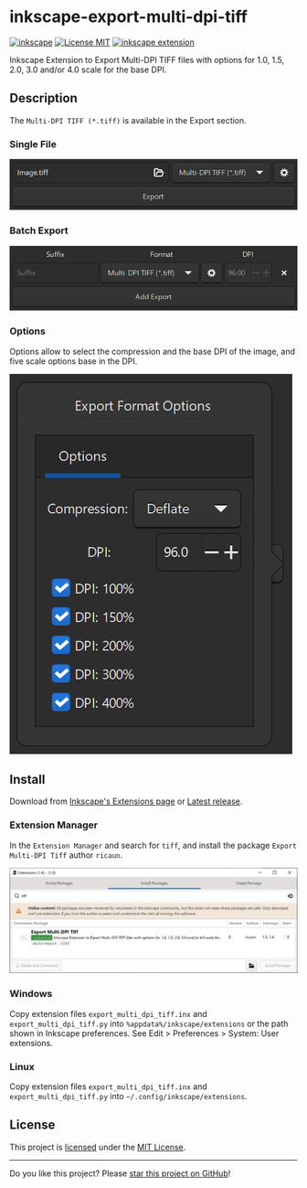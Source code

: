 # inkscape-export-multi-dpi-tiff

[![inkscape](https://img.shields.io/badge/inkscape-1.4-blue?logo=inkscape)](https://inkscape.org)
[![License MIT](https://img.shields.io/badge/License-MIT-blue.svg)](LICENSE)
[![inkscape extension](https://img.shields.io/badge/inkscape-extension-blue?logo=inkscape)](https://inkscape.org/gallery/item/54143)

Inkscape Extension to Export Multi-DPI TIFF files with options for 1.0, 1.5, 2.0, 3.0 and/or 4.0 scale for the base DPI.

## Description

The `Multi-DPI TIFF (*.tiff)` is available in the Export section.

### Single File

![Export](/assets/Export.png)

### Batch Export

![Export-Batch](/assets/Export-Batch.png)

### Options

Options allow to select the compression and the base DPI of the image, and five scale options base in the DPI.

![Export-Options](/assets/Export-Options.png)

## Install

Download from [Inkscape's Extensions page](https://inkscape.org/gallery/item/54143) or [Latest release](../../releases/latest).

### Extension Manager

In the `Extension Manager` and search for `tiff`, and install the package `Export Multi-DPI Tiff` author `ricaun`.

![Manage-Extensions](/assets/Manage-Extensions.png)

### Windows
Copy extension files `export_multi_dpi_tiff.inx` and `export_multi_dpi_tiff.py` into `%appdata%/inkscape/extensions` or the path shown in Inkscape preferences.
See Edit > Preferences > System: User extensions.

### Linux
Copy extension files `export_multi_dpi_tiff.inx` and `export_multi_dpi_tiff.py` into `~/.config/inkscape/extensions`.

## License

This project is [licensed](LICENSE) under the [MIT License](https://en.wikipedia.org/wiki/MIT_License).

---

Do you like this project? Please [star this project on GitHub](../../stargazers)!